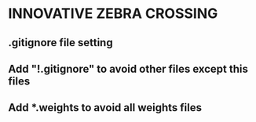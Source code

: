 # INNOVATIVE ZEBRA CROSSING

## .gitignore file setting

## Add "!.gitignore" to avoid other files except this files

## Add *.weights to avoid all weights files
